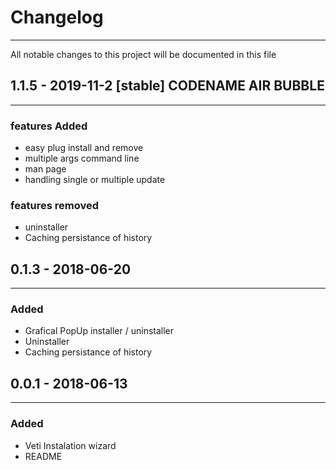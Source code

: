 # Changelog 
---
All notable changes to this project will be documented in this file 


## 1.1.5 -  2019-11-2 [stable] CODENAME  AIR BUBBLE  
--- 
### features  Added  

* easy plug install  and remove 
* multiple args command line 
* man page  
* handling single or  multiple  update  

### features removed

* uninstaller 
* Caching persistance of history


## 0.1.3 - 2018-06-20
---

### Added 

* Grafical PopUp installer / uninstaller 
* Uninstaller 
* Caching persistance of history 


## 0.0.1 - 2018-06-13
---

### Added 

 * Veti Instalation wizard 
 * README
